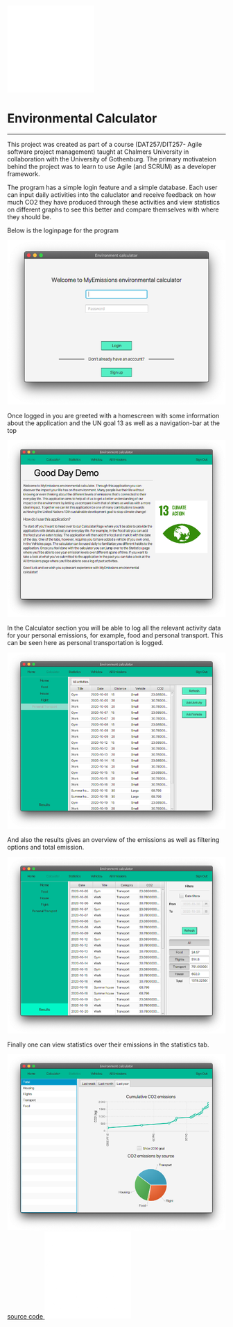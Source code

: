 
<a href="projects.html" class="backButton">
  <img src="images/whitearrowleft.png" alt="back arrow">
</a>

# Environmental Calculator
---
This project was created as part of a course (DAT257/DIT257- Agile software project management) taught at Chalmers University in 
collaboration with the University of Gothenburg. The primary motivateion behind the project was to learn to use Agile (and SCRUM) as a developer framework.

The program has a simple login feature and a simple database. Each user can input daily activities into the caluclator and receive feedback on how much CO2 they have produced
through these activities and view statistics on different graphs to see this better and compare themselves with where they should be.

Below is the loginpage for the program

<img src="https://raw.githubusercontent.com/Cladnic/EnvironmentalCalculator/main/Documents/screenshots/login.png" alt="login" class="previewImage">

Once logged in  you are greeted with a homescreen with some information about the application and the UN goal 13 as well as a navigation-bar at the top

<img src="https://raw.githubusercontent.com/Cladnic/EnvironmentalCalculator/main/Documents/screenshots/Homescreen.png" alt="homescreen" class="previewImage">

In the Calculator section you will be able to log all the relevant activity data for your personal emissions, for example, food and personal transport. This can be seen here as 
personal transportation is logged.

<img src="https://raw.githubusercontent.com/Cladnic/EnvironmentalCalculator/main/Documents/screenshots/PersonalTransport.png" alt="logging transport" class="previewImage">

And also the results gives an overview of the emissions as well as filtering options and total emission.

<img src="https://raw.githubusercontent.com/Cladnic/EnvironmentalCalculator/main/Documents/screenshots/Results.png" alt="results" class="previewImage">

Finally one can view statistics over their emissions in the statistics tab.

<img src="https://raw.githubusercontent.com/Cladnic/EnvironmentalCalculator/main/Documents/screenshots/statisticsTotal.png" alt="statistics" class="previewImage">


<a href="https://github.com/Cladnic/EnvironmentalCalculator" target="_blank" class="repository">
    <span>source code</span>
    <img src="images/whitegithubbtnimg.png" alt="github image">
</a>
